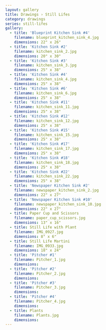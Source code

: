 ```yaml
---
layout: gallery
title: Drawings › Still Lifes
category: drawings
series: still-lifes
gallery:
  - title: 'Blueprint Kitchen Sink #4'
    filename: blueprint_kitchen_sink_4.jpg
    dimensions: 22" x 26"
  - title: 'Kitchen Sink #2'
    filename: kitchen_sink_2.jpg
    dimensions: 20" x 30"
  - title: 'Kitchen Sink #3'
    filename: kitchen_sink_3.jpg
    dimensions: 25" x 38"
  - title: 'Kitchen Sink #4'
    filename: kitchen_sink_4.jpg
    dimensions: 25" x 38"
  - title: 'Kitchen Sink #6'
    filename: kitchen_sink_6.jpg
    dimensions: 25" x 38"
  - title: 'Kitchen Sink #11'
    filename: kitchen_sink_11.jpg
    dimensions: 25" x 38"
  - title: 'Kitchen Sink #12'
    filename: kitchen_sink_12.jpg
    dimensions: 25" x 38"
  - title: 'Kitchen Sink #15'
    filename: kitchen_sink_15.jpg
    dimensions: 25" x 38"
  - title: 'Kitchen Sink #17'
    filename: kitchen_sink_17.jpg
    dimensions: 25" x 38"
  - title: 'Kitchen Sink #18'
    filename: kitchen_sink_18.jpg
    dimensions: 25" x 38"
  - title: 'Kitchen Sink #22'
    filename: kitchen_sink_22.jpg
    dimensions: 25" x 38"
  - title: 'Newspaper Kitchen Sink #2'
    filename: newspaper_kitchen_sink_2.jpg
    dimensions: 22" x 27"
  - title: 'Newspaper Kitchen Sink #10'
    filename: newspaper_kitchen_sink_10.jpg
    dimensions: 22" x 27"
  - title: Paper Cup and Scissors
    filename: paper_cup_scissors.jpg
    dimensions: 13" x 16"
  - title: Still Life with Plant
    filename: IMG_0927.jpg
    dimensions: 8" x 6"
  - title: Still Life Martini
    filename: IMG_0933.jpg
    dimensions: 18" x 24"
  - title: 'Pitcher #1'
    filename: Pitcher_1.jpg
    dimensions:
  - title: 'Pitcher #2'
    filename: Pitcher_2.jpg
    dimensions:
  - title: 'Pitcher #3'
    filename: Pitcher_3.jpg
    dimensions:
  - title: 'Pitcher #4'
    filename: Pitcher_4.jpg
    dimensions:
  - title: Plants
    filename: Plants.jpg
    dimensions:
---
```

